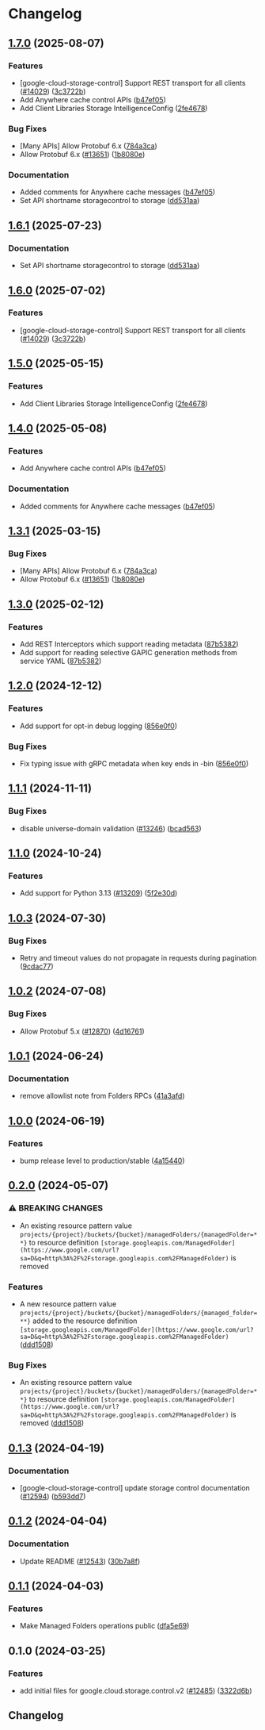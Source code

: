 # Changelog

## [1.7.0](https://github.com/chingor13/google-cloud-python/compare/google-cloud-storage-control-v1.6.1...google-cloud-storage-control-v1.7.0) (2025-08-07)


### Features

* [google-cloud-storage-control] Support REST transport for all clients ([#14029](https://github.com/chingor13/google-cloud-python/issues/14029)) ([3c3722b](https://github.com/chingor13/google-cloud-python/commit/3c3722bc960ca8f97ad204737088fa71dd4d2e45))
* Add Anywhere cache control APIs ([b47ef05](https://github.com/chingor13/google-cloud-python/commit/b47ef056e2796ce8706391b29b65132f26be7040))
* Add Client Libraries Storage IntelligenceConfig ([2fe4678](https://github.com/chingor13/google-cloud-python/commit/2fe4678e19f728412ce970732328f1481aeaf02d))


### Bug Fixes

* [Many APIs] Allow Protobuf 6.x ([784a3ca](https://github.com/chingor13/google-cloud-python/commit/784a3ca7a180453320521753f5bce71de329d65c))
* Allow Protobuf 6.x ([#13651](https://github.com/chingor13/google-cloud-python/issues/13651)) ([1b8080e](https://github.com/chingor13/google-cloud-python/commit/1b8080e7069c9d0776e293bab06db54adf157aef))


### Documentation

* Added comments for Anywhere cache messages ([b47ef05](https://github.com/chingor13/google-cloud-python/commit/b47ef056e2796ce8706391b29b65132f26be7040))
* Set API shortname storagecontrol to storage ([dd531aa](https://github.com/chingor13/google-cloud-python/commit/dd531aaf1a6afcfa5b6f4b02b6758e8c639ad72e))

## [1.6.1](https://github.com/googleapis/google-cloud-python/compare/google-cloud-storage-control-v1.6.0...google-cloud-storage-control-v1.6.1) (2025-07-23)


### Documentation

* Set API shortname storagecontrol to storage ([dd531aa](https://github.com/googleapis/google-cloud-python/commit/dd531aaf1a6afcfa5b6f4b02b6758e8c639ad72e))

## [1.6.0](https://github.com/googleapis/google-cloud-python/compare/google-cloud-storage-control-v1.5.0...google-cloud-storage-control-v1.6.0) (2025-07-02)


### Features

* [google-cloud-storage-control] Support REST transport for all clients ([#14029](https://github.com/googleapis/google-cloud-python/issues/14029)) ([3c3722b](https://github.com/googleapis/google-cloud-python/commit/3c3722bc960ca8f97ad204737088fa71dd4d2e45))

## [1.5.0](https://github.com/googleapis/google-cloud-python/compare/google-cloud-storage-control-v1.4.0...google-cloud-storage-control-v1.5.0) (2025-05-15)


### Features

* Add Client Libraries Storage IntelligenceConfig ([2fe4678](https://github.com/googleapis/google-cloud-python/commit/2fe4678e19f728412ce970732328f1481aeaf02d))

## [1.4.0](https://github.com/googleapis/google-cloud-python/compare/google-cloud-storage-control-v1.3.1...google-cloud-storage-control-v1.4.0) (2025-05-08)


### Features

* Add Anywhere cache control APIs ([b47ef05](https://github.com/googleapis/google-cloud-python/commit/b47ef056e2796ce8706391b29b65132f26be7040))


### Documentation

* Added comments for Anywhere cache messages ([b47ef05](https://github.com/googleapis/google-cloud-python/commit/b47ef056e2796ce8706391b29b65132f26be7040))

## [1.3.1](https://github.com/googleapis/google-cloud-python/compare/google-cloud-storage-control-v1.3.0...google-cloud-storage-control-v1.3.1) (2025-03-15)


### Bug Fixes

* [Many APIs] Allow Protobuf 6.x ([784a3ca](https://github.com/googleapis/google-cloud-python/commit/784a3ca7a180453320521753f5bce71de329d65c))
* Allow Protobuf 6.x ([#13651](https://github.com/googleapis/google-cloud-python/issues/13651)) ([1b8080e](https://github.com/googleapis/google-cloud-python/commit/1b8080e7069c9d0776e293bab06db54adf157aef))

## [1.3.0](https://github.com/googleapis/google-cloud-python/compare/google-cloud-storage-control-v1.2.0...google-cloud-storage-control-v1.3.0) (2025-02-12)


### Features

* Add REST Interceptors which support reading metadata ([87b5382](https://github.com/googleapis/google-cloud-python/commit/87b5382a05b7a0c9faeabaf3e2baa6f05c88bb8e))
* Add support for reading selective GAPIC generation methods from service YAML ([87b5382](https://github.com/googleapis/google-cloud-python/commit/87b5382a05b7a0c9faeabaf3e2baa6f05c88bb8e))

## [1.2.0](https://github.com/googleapis/google-cloud-python/compare/google-cloud-storage-control-v1.1.1...google-cloud-storage-control-v1.2.0) (2024-12-12)


### Features

* Add support for opt-in debug logging ([856e0f0](https://github.com/googleapis/google-cloud-python/commit/856e0f07bd5212d60ad64be4c16ac8fafd07850b))


### Bug Fixes

* Fix typing issue with gRPC metadata when key ends in -bin ([856e0f0](https://github.com/googleapis/google-cloud-python/commit/856e0f07bd5212d60ad64be4c16ac8fafd07850b))

## [1.1.1](https://github.com/googleapis/google-cloud-python/compare/google-cloud-storage-control-v1.1.0...google-cloud-storage-control-v1.1.1) (2024-11-11)


### Bug Fixes

* disable universe-domain validation  ([#13246](https://github.com/googleapis/google-cloud-python/issues/13246)) ([bcad563](https://github.com/googleapis/google-cloud-python/commit/bcad563acea541bb51f9fbd005f18e9f32e381f0))

## [1.1.0](https://github.com/googleapis/google-cloud-python/compare/google-cloud-storage-control-v1.0.3...google-cloud-storage-control-v1.1.0) (2024-10-24)


### Features

* Add support for Python 3.13 ([#13209](https://github.com/googleapis/google-cloud-python/issues/13209)) ([5f2e30d](https://github.com/googleapis/google-cloud-python/commit/5f2e30d62eea6080f5707ee18755f2bb812ad00b))

## [1.0.3](https://github.com/googleapis/google-cloud-python/compare/google-cloud-storage-control-v1.0.2...google-cloud-storage-control-v1.0.3) (2024-07-30)


### Bug Fixes

* Retry and timeout values do not propagate in requests during pagination ([9cdac77](https://github.com/googleapis/google-cloud-python/commit/9cdac77b20a8c9720aa668639e3ca6d1e759a2de))

## [1.0.2](https://github.com/googleapis/google-cloud-python/compare/google-cloud-storage-control-v1.0.1...google-cloud-storage-control-v1.0.2) (2024-07-08)


### Bug Fixes

* Allow Protobuf 5.x ([#12870](https://github.com/googleapis/google-cloud-python/issues/12870)) ([4d16761](https://github.com/googleapis/google-cloud-python/commit/4d16761640dd8e35410b3219b7d675d7668d2f88))

## [1.0.1](https://github.com/googleapis/google-cloud-python/compare/google-cloud-storage-control-v1.0.0...google-cloud-storage-control-v1.0.1) (2024-06-24)


### Documentation

* remove allowlist note from Folders RPCs ([41a3afd](https://github.com/googleapis/google-cloud-python/commit/41a3afda46a7c3f02bff3f92f15cd49daf92083e))

## [1.0.0](https://github.com/googleapis/google-cloud-python/compare/google-cloud-storage-control-v0.2.0...google-cloud-storage-control-v1.0.0) (2024-06-19)


### Features

* bump release level to production/stable ([4a15440](https://github.com/googleapis/google-cloud-python/commit/4a154403f07321af6ea051fa81b58ee2651de34f))

## [0.2.0](https://github.com/googleapis/google-cloud-python/compare/google-cloud-storage-control-v0.1.3...google-cloud-storage-control-v0.2.0) (2024-05-07)


### ⚠ BREAKING CHANGES

* An existing resource pattern value `projects/{project}/buckets/{bucket}/managedFolders/{managedFolder=**}` to resource definition `[storage.googleapis.com/ManagedFolder](https://www.google.com/url?sa=D&q=http%3A%2F%2Fstorage.googleapis.com%2FManagedFolder)` is removed

### Features

* A new resource pattern value `projects/{project}/buckets/{bucket}/managedFolders/{managed_folder=**}` added to the resource definition `[storage.googleapis.com/ManagedFolder](https://www.google.com/url?sa=D&q=http%3A%2F%2Fstorage.googleapis.com%2FManagedFolder)` ([ddd1508](https://github.com/googleapis/google-cloud-python/commit/ddd15081a5fa9f844ffcafbc0136c1cd32582a39))


### Bug Fixes

* An existing resource pattern value `projects/{project}/buckets/{bucket}/managedFolders/{managedFolder=**}` to resource definition `[storage.googleapis.com/ManagedFolder](https://www.google.com/url?sa=D&q=http%3A%2F%2Fstorage.googleapis.com%2FManagedFolder)` is removed ([ddd1508](https://github.com/googleapis/google-cloud-python/commit/ddd15081a5fa9f844ffcafbc0136c1cd32582a39))

## [0.1.3](https://github.com/googleapis/google-cloud-python/compare/google-cloud-storage-control-v0.1.2...google-cloud-storage-control-v0.1.3) (2024-04-19)


### Documentation

* [google-cloud-storage-control] update storage control documentation ([#12594](https://github.com/googleapis/google-cloud-python/issues/12594)) ([b593dd7](https://github.com/googleapis/google-cloud-python/commit/b593dd73c9a909c5df885324954681836492f837))

## [0.1.2](https://github.com/googleapis/google-cloud-python/compare/google-cloud-storage-control-v0.1.1...google-cloud-storage-control-v0.1.2) (2024-04-04)


### Documentation

* Update README ([#12543](https://github.com/googleapis/google-cloud-python/issues/12543)) ([30b7a8f](https://github.com/googleapis/google-cloud-python/commit/30b7a8f3588ce0535a575739851ee8f8be216f73))

## [0.1.1](https://github.com/googleapis/google-cloud-python/compare/google-cloud-storage-control-v0.1.0...google-cloud-storage-control-v0.1.1) (2024-04-03)


### Features

* Make Managed Folders operations public ([dfa5e69](https://github.com/googleapis/google-cloud-python/commit/dfa5e691c175e45c47b00975572add00fd7f3e28))

## 0.1.0 (2024-03-25)


### Features

* add initial files for google.cloud.storage.control.v2 ([#12485](https://github.com/googleapis/google-cloud-python/issues/12485)) ([3322d6b](https://github.com/googleapis/google-cloud-python/commit/3322d6b60679ad4a0a29d835e2ded0ad14e6ce71))

## Changelog
